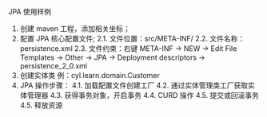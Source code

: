JPA 使用样例
1. 创建 maven 工程，添加相关坐标；
2. 配置 JPA 核心配置文件;
    2.1. 文件位置：src/META-INF/
    2.2. 文件名称：persistence.xml
    2.3. 文件约束：右键 META-INF -> NEW -> Edit File Templates -> Other -> JPA -> Deployment descriptors -> persistence_2_0.xml
3. 创建实体类
    例：cyl.learn.domain.Customer
4. JPA 操作步骤：
    4.1. 加载配置文件创建工厂
    4.2. 通过实体管理类工厂获取实体管理器
    4.3. 获得事务对象，开启事务
    4.4. CURD 操作
    4.5. 提交或回滚事务
    4.5. 释放资源
